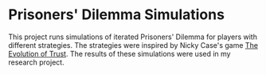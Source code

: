 # Prisoners' Dilemma Simulations

This project runs simulations of iterated Prisoners' Dilemma for players with different strategies. The strategies were inspired by Nicky Case's game [The Evolution of Trust](https://ncase.me/trust/). The results of these simulations were used in my research project.
